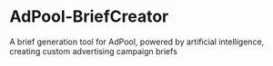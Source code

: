 # AdPool-BriefCreator
A brief generation tool for AdPool, powered by artificial intelligence, creating custom advertising campaign briefs
